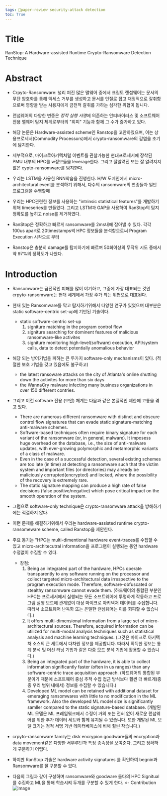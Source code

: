 ```yaml
---
tags: 🌟paper-review security-attack detection
toc: True
---
```


# Title
RanStop: A Hardware-assisted Runtime Crypto-Ransomware Detection Technique

# Abstract

* Crpyto-Ransomware: 널리 퍼진 많은 맬웨어 중에서 크립토 랜섬웨어는 문서의 무단 암호화를 통해 액세스 거부를 생성하고 문서를 인질로 잡고 재정적으로 갈취함으로써 영향을 받는 사용자에게 금전적 갈취를 가하는 심각한 위협이 됩니다.

* 랜섬웨어의 다양한 변종은 *정적 실행 서명*에 의존하는 안티바이러스 및 소프트웨어 전용 맬웨어 탐지 체계로부터의 "회피" 기능과 함께 그 수가 증가하고 있다.

* 해당 논문은 Hardware-assisted scheme인 Ranstop을 고안하였으며, 이는 상용프로세서(Commodity Processors)에서 crypto-ransomware의 감염을 초기에 탐지한다.

* 세부적으로, 마이크로아키텍처럴 이벤트를 관찰가능한 현대프로세서에 장착된 PMU 내부의 HPC를 w정보들을 leverage한다. 그리고 잘알려진 또는 잘 알려지지 않은 cypto-ransomware를 탐지한다.

* 우리는 LSTM을 사용한 RNN학습을 진행한다. H/W 도메인에서 micro-architectural event를 분석하기 위해서, 다수의 ransomware의 변종들과 일반 프로그램을 수행할때

* 우리는 HPC관련한 정보를 사용하는 "intrinsic statistical features"를 개발하기 위해 timeseries를 만들었다. 그리고 LSTM과 GAP을 사용하여 RanStop의 탐지 정확도를 높히고 noise를 제거하였다.

* RanStop은 정확하고 빠르게 ransomware를 2ms내에 잡아낼 수 있다. 각각 100us apart로 20timestamps씩 HPC 정보들을 분석함으로써 Program Execution 시작으로 부터  

* Ranstop은 충분히 damage를 탐지하기에 빠르며 50회이상의 무작위 시도 중에서 약 97%의 정확도가 나왔다. 

# Introduction
* Ransomware는 금전적인 피해를 많이 야기하고, 그중에 가장 대표되는 것인 crpyto-ransomware는 현대 세계에서 가장 주가 되는 위협으로 대표된다.
* 현재 있는 Ransomware를 막고 탐지하기위해서 다양한 연구가 있었으며 대부분은 static software-centric set-up에 기반된 기술이다.
  * static software-centric set-up 
    1. signiture matching in the program control flow
    2. signiture searching for dominent features of malicious ransomware-like activites
    3. signiture monitoring high-level(software) execution, API/system calls, data to detect potentially anomalious behavior
* 해당 되는 방어기법을 피하는 큰 두가지 software-only mechanisms이 있다. (적절한 보호 기법을 갖고 있음에도 불구하고)
  * the latest ransoware attacks on the city of Atlanta's online shutting down the activites for more than six days
  * the WannaCry malware infecting many business organizations in over 150 different contries.
* 그리고 이런 software 전용 (보안) 체계는 다음과 같은 본질적인 제한에 고통을 겪고 있다.
  * There are numerous different ransomware with distinct and obscure control flow signatures that can evade static signature-matching anti-malware schemes.
  * Software-based techniques often require binary signature for each variant of the ransomware (or, in general, malware). It imposess huge overhead on the database, i.e., the size of anti-malware updates, with ever-growing polymorphic and metamorphic variants of a class of malware.
  * Even in the case of a successful detection, several existing schemes are too late (in time) at detecting a ransomware such that the victim system and important files (or directories) may already be maliciously corrupted(encrypted) and locked, where the possibility of the recovery is extremely rare.
  * The static signature mapping can produce a high rate of false decisions (false positive/negative) which pose critical impact on the smooth operation of the system.
  
* 그럼으로 software-only technique은 crypto-ransomware attack을 방해하기에는 적절하지 않다.
* 이런 문제를 해결하기위해서 우리는 hardware-assisted runtime crypto-ransomeware scheme, called Ranstop을 제안한다. 
* 주요 동기는 "HPC는 multi-dimentional hardware event-traces를 수집할 수 있고 micro-architecutral information을 프로그램이 실행되는 동안 hardware 수정없이 수집할 수 있다.
  * 장점:
    1. Being an integrated part of the hardware, HPCs operate transparently to any software running on the processor and collect targeted micro-architectural data irrespective to the program execution mode. Therefore, software-obfuscated or stealthy ransomware cannot evade them. (하드웨어의 통합된 부분인 HPC는 프로세서에서 실행되는 모든 소프트웨어에 투명하게 작동하고 프로그램 실행 모드에 관계없이 대상 마이크로 아키텍처 데이터를 수집합니다. 따라서 소프트웨어 난독화 또는 은밀한 랜섬웨어는 이를 회피할 수 없습니다.)
    2. It offers multi-dimensional information from a large set of micro-architectural sources. Therefore, acquired information can be utilized for multi-modal analysis techniques such as statistical analysis and machine learning techniques. (그것은 마이크로 아키텍처 소스의 큰 세트에서 다차원 정보를 제공합니다. 따라서 획득한 정보는 통계 분석 및 머신 러닝 기법과 같은 다중 모드 분석 기법에 활용할 수 있습니다.)
    3. Being an integrated part of the hardware, it is able to collect information significantly faster (often in us ranges) than any software-centric trace acquisition approach. (하드웨어의 통합된 부분이기 때문에 소프트웨어 중심 추적 수집 접근 방식보다 훨씬 더 빠르게(종종 우리 범위 내에서) 정보를 수집할 수 있습니다.)
    4. Developed ML model can be retained with additional dataset for emeraging ransomwares with little to no modification in the ML framework. Also the developed ML model size is significantly samller compared to the static signature-based database. (개발된 ML 모델은 ML 프레임워크에서 수정이 거의 또는 전혀 없이 새로운 랜섬웨어를 위한 추가 데이터 세트와 함께 유지될 수 있습니다. 또한 개발된 ML 모델 크기는 정적 서명 기반 데이터베이스에 비해 훨씬 작습니다.)

* crpyto-ransomware family는 disk encrypion goodware들의 encryption과 data movement같은 다양한 서부루틴과 특정 종속성을 보여준다. 그리고 정확하게 구분하기 어렵다.
* 하지만 RanStop 기술은 hardware activity signatures 를 확인하여 begnin과 Ransomware를 잘 구분할 수 있다.
* 다음의 그림과 같이 구성하며 ransomware와 goodware 둘다의 HPC Signitual를 수집하고 ML을 통해 학습시켜 두개를 구분할 수 있게 한다. <- Contribution
![image](https://user-images.githubusercontent.com/67637935/140282203-0af70867-9107-457c-a9a7-2a2f2a40c42e.png)


